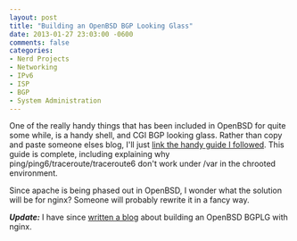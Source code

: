 ```yaml
---
layout: post
title: "Building an OpenBSD BGP Looking Glass"
date: 2013-01-27 23:03:00 -0600
comments: false
categories:
- Nerd Projects
- Networking
- IPv6
- ISP
- BGP
- System Administration
---
```

One of the really handy things that has been included in OpenBSD for quite some while, is a handy shell, and CGI BGP looking glass. Rather than copy and paste someone elses blog, I'll just <a href="http://www.knowledgebombs.net/blog/2012/12/13/bgplg-from-scratch.html" target="_blank">link the handy guide I followed</a>. This guide is complete, including explaining why ping/ping6/traceroute/traceroute6 don't work under /var in the chrooted environment.

<!--more-->

Since apache is being phased out in OpenBSD, I wonder what the solution will be for nginx? Someone will probably rewrite it in a fancy way.

***Update:*** I have since [written a blog](/blog/2014/05/14/openbsd-5-dot-5-bgplg/) about building an OpenBSD BGPLG with nginx.
